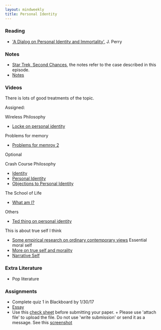 ```yaml
---
layout: mindweekly
title: Personal Identity
---
```


### Reading
+ ['A Dialog on Personal Identity and Immortality',](http://www.humanscience.org/docs/Perry%20(1978)%20A%20Dialogue%20on%20Personal%20Identity%20and%20Immortality.pdf) J. Perry

### Notes
+ [Star Trek, Second Chances](http://www.dailymotion.com/video/x53w3ti), the notes refer to the case described in this episode. 
+ [Notes](notes)

### Videos
There is lots of good treatments of the topic. 

Assigned: 

Wireless Philosophy
+ [Locke on personal identity](https://www.youtube.com/playlist?list=PLtKNX4SfKpzW7-RzDGW1pCDR_JTZhVAbj)

Problems for memory
+ [Problems for memroy 2](https://www.youtube.com/watch?v=PB2OegI6wvI) 

Optional


Crash Course Philosophy
+ [Identity](https://www.youtube.com/watch?v=-TFCMK4i2lo)
+ [Personal Identity](https://www.youtube.com/watch?v=trqDnLNRuSc)
+ [Objections to Personal Identity](https://www.youtube.com/watch?v=17WiQ_tNld4)

The School of Life
+ [What am I?](https://www.youtube.com/watch?v=oocunV4JX4w)

Others
+ [Ted thing on personal identity](https://www.youtube.com/watch?v=UHwVyplU3Pg)

This is about true self I think
+ [Some empirical research on ordinary contemporary views](https://www.youtube.com/watch?v=b5kDRza-Xqs&list=PLtKNX4SfKpzWONjJBMV9qFvSN8zfFtraA) Essential moral self
+ [More on true self and morality](https://www.youtube.com/watch?v=rMYdKz4xxMc&index=2&list=PLtKNX4SfKpzWONjJBMV9qFvSN8zfFtraA)
+ [Narrative Self](https://www.youtube.com/watch?v=lcIqoN9oRgo&index=3&list=PLtKNX4SfKpzWONjJBMV9qFvSN8zfFtraA)


### Extra Literature
+ Pop literature

### Assignments
+ Complete quiz 1 in Blackboard by 1/30/17
+ [Essay](Essay)
+ Use this [check sheet](/Teaching/Check) before submitting your paper. 
		+ Please use 'attach file' to upload the file. Do not use 'write submission' or send it as a message. See this [screenshot](screenshot.png)
